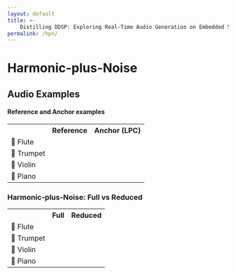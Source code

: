 ```yaml
---
layout: default
title: >-
    Distilling DDSP: Exploring Real-Time Audio Generation on Embedded Systems
permalink: /hpn/
---
```


<script src="{{ site.baseurl }}/js/trackswitch.min.js"></script>
<link rel="stylesheet" href="{{ site.baseurl }}/css/trackswitch.min.css">

# Harmonic-plus-Noise

## Audio Examples

#### Reference and Anchor examples

<table>
  <tr>
    <th></th>
    <th style="text-align: center;">Reference</th>
    <th style="text-align: center;">Anchor (LPC)</th>
  </tr>
  <tr>
    <td>🪈 Flute</td>
    <td>
      <div class="jquery-trackswitch" id="flute-reference">
        <ts-track src="{{ site.baseurl }}/examples/sounds/flute_reference.wav"></ts-track>
      </div>
    </td>
    <td>
      <div class="jquery-trackswitch" id="flute-anchor">
        <ts-track src="{{ site.baseurl }}/examples/sounds/flute_anchor.wav"></ts-track>
      </div>
    </td>
  </tr>
  <tr>
    <td>🎺 Trumpet</td>
    <td>
      <div class="jquery-trackswitch" id="trumpet-reference">
        <ts-track src="{{ site.baseurl }}/examples/sounds/trumpet_reference.wav"></ts-track>
      </div>
    </td>
    <td>
      <div class="jquery-trackswitch" id="trumpet-anchor">
        <ts-track src="{{ site.baseurl }}/examples/sounds/trumpet_anchor.wav"></ts-track>
      </div>
    </td>
  </tr>
  <tr>
    <td>🎻 Violin</td>
    <td>
      <div class="jquery-trackswitch" id="violin-reference">
        <ts-track src="{{ site.baseurl }}/examples/sounds/violin_reference.wav"></ts-track>
      </div>
    </td>
    <td>
      <div class="jquery-trackswitch" id="violin-anchor">
        <ts-track src="{{ site.baseurl }}/examples/sounds/violin_anchor.wav"></ts-track>
      </div>
    </td>
  </tr>
  <tr>
    <td>🎹 Piano</td>
    <td>
      <div class="jquery-trackswitch" id="piano-reference">
        <ts-track src="{{ site.baseurl }}/examples/sounds/piano_reference.wav"></ts-track>
      </div>
    </td>
    <td>
      <div class="jquery-trackswitch" id="piano-anchor">
        <ts-track src="{{ site.baseurl }}/examples/sounds/piano_anchor.wav"></ts-track>
      </div>
    </td>
  </tr>
</table>

### Harmonic-plus-Noise: Full vs Reduced

<table>
  <tr>
    <th></th>
    <th style="text-align: center;">Full</th>
    <th style="text-align: center;">Reduced</th>
  </tr>
  <tr>
    <td>🪈 Flute</td>
    <td>
      <div class="jquery-trackswitch" id="flute-full">
        <ts-track src="{{ site.baseurl }}/examples/sounds/flute_full.wav"></ts-track>
      </div>
    </td>
    <td>
      <div class="jquery-trackswitch" id="flute-reduced">
        <ts-track src="{{ site.baseurl }}/examples/sounds/flute_reduced.wav"></ts-track>
      </div>
    </td>
  </tr>
  <tr>
    <td>🎺 Trumpet</td>
    <td>
      <div class="jquery-trackswitch" id="trumpet-full">
        <ts-track src="{{ site.baseurl }}/examples/sounds/trumpet_full.wav"></ts-track>
      </div>
    </td>
    <td>
      <div class="jquery-trackswitch" id="trumpet-reduced">
        <ts-track src="{{ site.baseurl }}/examples/sounds/trumpet_reduced.wav"></ts-track>
      </div>
    </td>
  </tr>
  <tr>
    <td>🎻 Violin</td>
    <td>
      <div class="jquery-trackswitch" id="violin-full">
        <ts-track src="{{ site.baseurl }}/examples/sounds/violin_full.wav"></ts-track>
      </div>
    </td>
    <td>
      <div class="jquery-trackswitch" id="violin-reduced">
        <ts-track src="{{ site.baseurl }}/examples/sounds/violin_reduced.wav"></ts-track>
      </div>
    </td>
  </tr>
  <tr>
    <td>🎹 Piano</td>
    <td>
      <div class="jquery-trackswitch" id="piano-full">
        <ts-track src="{{ site.baseurl }}/examples/sounds/piano_full.wav"></ts-track>
      </div>
    </td>
    <td>
      <div class="jquery-trackswitch" id="piano-reduced">
        <ts-track src="{{ site.baseurl }}/examples/sounds/piano_reduced.wav"></ts-track>
      </div>
    </td>
  </tr>
</table>

<script>
  // Initialize the audio plugin for each audio component
  document.addEventListener('DOMContentLoaded', function () {
    document.querySelectorAll('.jquery-trackswitch').forEach(function (element) {
      $(element).Plugin();
    });
  });
</script>